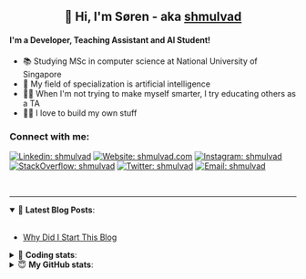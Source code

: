 <h2 align="center">
	👋 Hi, I'm Søren - aka <a href="https://shmulvad.com">shmulvad</a>
</h2>

#### I'm a Developer, Teaching Assistant and AI Student!
- 📚 Studying MSc in computer science at National University of Singapore
- 🧠 My field of specialization is artificial intelligence
- 👨‍🏫 When I'm not trying to make myself smarter, I try educating others as a TA
- 👨‍💻 I love to build my own stuff

### Connect with me:

[![Linkedin: shmulvad](https://img.shields.io/badge/shmulvad-blue?style=flat&logo=Linkedin&logoColor=white)][linkedin]
[![Website: shmulvad.com](https://img.shields.io/badge/shmulvad.com-47CCCC?&style=flat&logo=Google-Chrome&logoColor=white)][website]
[![Instagram: shmulvad](https://img.shields.io/badge/-@shmulvad-purple?style=flat&logo=Instagram&logoColor=white)][instagram]
[![StackOverflow: shmulvad](https://img.shields.io/badge/shmulvad-FE7A16?style=flat&logo=stack-overflow&logoColor=white)][stackOverflow]
[![Twitter: shmulvad](https://img.shields.io/badge/@shmulvad-1ca0f1?style=flat&logo=twitter&logoColor=white)][twitter]
[![Email: shmulvad](https://img.shields.io/badge/shmulvad-D14836?style=flat&logo=gmail&logoColor=white)][mail]

<br />

---

<details open>
 <summary>📕 <b>Latest Blog Posts</b>: </summary>

<br>

<!-- BLOG-POST-LIST:START -->
- [Why Did I Start This Blog](https://shmulvad.com/blog/why-did-start-this-blog)
<!-- BLOG-POST-LIST:END -->

</details>

<!-- --- -->

<details>
 <summary>🤖 <b>Coding stats</b>: </summary>

<br>

<!--START_SECTION:waka-->
**I'm a Night 🦉** 

```text
🌞 Morning    90 commits     ██░░░░░░░░░░░░░░░░░░░░░░░   8.51% 
🌆 Daytime    404 commits    █████████░░░░░░░░░░░░░░░░   38.22% 
🌃 Evening    354 commits    ████████░░░░░░░░░░░░░░░░░   33.49% 
🌙 Night      209 commits    █████░░░░░░░░░░░░░░░░░░░░   19.77%

```


📊 **This Week I Spent My Time On** 

```text
💬 Programming Languages: 
Python                   13 hrs 52 mins      ████████████████████░░░░░   79.68% 
Other                    2 hrs 56 mins       ████░░░░░░░░░░░░░░░░░░░░░   16.86% 
HTML                     12 mins             ░░░░░░░░░░░░░░░░░░░░░░░░░   1.24% 
JavaScript               5 mins              ░░░░░░░░░░░░░░░░░░░░░░░░░   0.56% 
Git Config               3 mins              ░░░░░░░░░░░░░░░░░░░░░░░░░   0.38%

🔥 Editors: 
VS Code                  14 hrs 23 mins      ████████████████████░░░░░   82.62% 
Zsh                      2 hrs 50 mins       ████░░░░░░░░░░░░░░░░░░░░░   16.36% 
Sublime Text             10 mins             ░░░░░░░░░░░░░░░░░░░░░░░░░   1.02%

🐱‍💻 Projects: 
benchmark                12 hrs 24 mins      █████████████████░░░░░░░░   71.29% 
smiley-endpoint          1 hr 25 mins        ██░░░░░░░░░░░░░░░░░░░░░░░   8.18% 
Terminal                 1 hr 21 mins        ██░░░░░░░░░░░░░░░░░░░░░░░   7.82% 
cpbook-code              53 mins             █░░░░░░░░░░░░░░░░░░░░░░░░   5.08% 
demo                     30 mins             ░░░░░░░░░░░░░░░░░░░░░░░░░   2.93%

```


 Last Updated on 19/09/2021
<!--END_SECTION:waka-->

</details>

<!-- --- -->

<details>
 <summary>😇 <b>My GitHub stats</b>: </summary>

<br>

<img align="left" alt="shmulvad's Github Stats" src="https://github-readme-stats.vercel.app/api?username=shmulvad&show_icons=true&hide_border=true" />

</details>



[website]: https://shmulvad.com
[twitter]: https://twitter.com/shmulvad
[linkedin]: https://linkedin.com/in/shmulvad
[instagram]: https://instagram.com/shmulvad
[stackOverflow]: https://stackoverflow.com/users/9248793/shmulvad
[mail]: mailto:shmulvad@gmail.com
[github]: https://github.com/shmulvad
